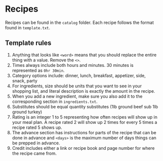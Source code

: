 # Recipes
Recipes can be found in the `catalog` folder. Each recipe follows the format found in `template.txt`.

## Template rules
1. Anything that looks like `<word>` means that you should replace the entire thing with a value. Remove the `<>`.
2. Times always include both hours and minutes. 30 minutes is represented as `0hr 30min`.
3. Category options include: dinner, lunch, breakfast, appetizer, side, snack, party
4. For ingredients, size should be units that you want to see in your shopping list, and literal description is exactly the amount in the recipe.
5. When you add a new ingredient, make sure you also add it to the corresponding section in `ingredients.txt`.
5. Substitutes should be equal quantity substitutes (1lb ground beef sub 1lb ground turkey)
6. Rating is an integer 1 to 5 representing how often recipes will show up in your meal plan. A recipe rated 2 will show up 2 times for every 5 times a recipe rated 5 shows up.
7. The advance section has instructions for parts of the recipe that can be done in advance and `<days>` is the maximum number of days things can be prepped in advance.
8. Credit includes either a link or recipe book and page number for where the recipe came from.

